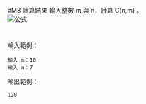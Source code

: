 #M3	計算結果
輸入整數 m 與 n，計算 C(n,m) 。<br>
![公式](http://upload.lsforum.net/users/public/w49128dt173.png)
#
輸入範例： 
```
輸入 m：10
輸入 n：7
```
輸出範例：
```
120
```
